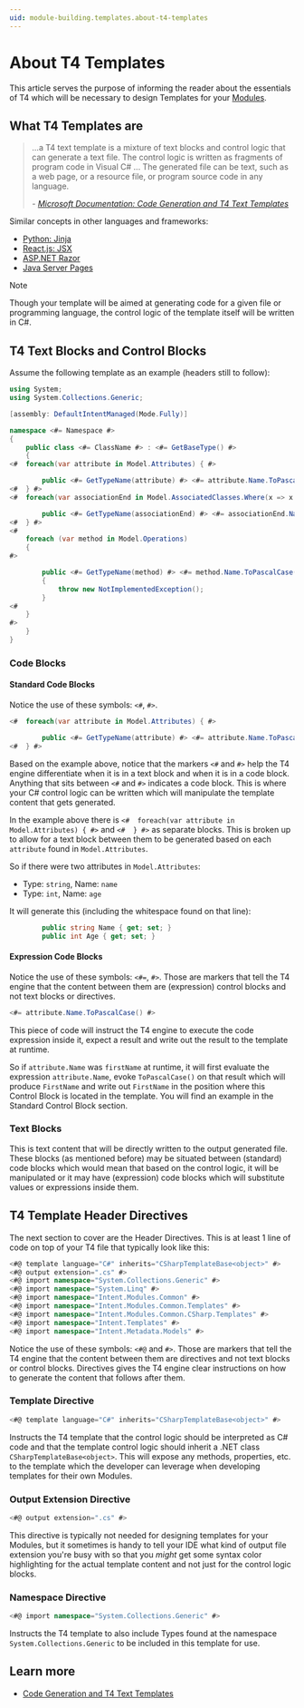 ```yaml
---
uid: module-building.templates.about-t4-templates
---
```

# About T4 Templates

This article serves the purpose of informing the reader about the essentials of T4 which will be necessary to design Templates for your [Modules](xref:application-development.extensions.about-modules).

## What T4 Templates are

> ...a T4 text template is a mixture of text blocks and control logic that can generate a text file. The control logic is written as fragments of program code in Visual C# ... The generated file can be text, such as a web page, or a resource file, or program source code in any language.
>
> *- [Microsoft Documentation: Code Generation and T4 Text Templates](https://docs.microsoft.com/en-us/visualstudio/modeling/code-generation-and-t4-text-templates?view=vs-2022)*

Similar concepts in other languages and frameworks:

* [Python: Jinja](https://jinja.palletsprojects.com/en/3.0.x/templates/)
* [React.js: JSX](https://reactjs.org/docs/introducing-jsx.html)
* [ASP.NET Razor](https://www.w3schools.com/asp/razor_syntax.asp)
* [Java Server Pages](https://www.baeldung.com/spring-template-engines#java-server-pages)

> [!NOTE]
> Though your template will be aimed at generating code for a given file or programming language, the control logic of the template itself will be written in C#.

## T4 Text Blocks and Control Blocks

Assume the following template as an example (headers still to follow):

```csharp
using System;
using System.Collections.Generic;

[assembly: DefaultIntentManaged(Mode.Fully)]

namespace <#= Namespace #>
{
    public class <#= ClassName #> : <#= GetBaseType() #>
    {
<#  foreach(var attribute in Model.Attributes) { #>

        public <#= GetTypeName(attribute) #> <#= attribute.Name.ToPascalCase() #> { get; set; }
<#  } #>
<#  foreach(var associationEnd in Model.AssociatedClasses.Where(x => x.IsNavigable)) { #>

        public <#= GetTypeName(associationEnd) #> <#= associationEnd.Name.ToPascalCase() #> { get; set; }
<#  } #>
<#
    foreach (var method in Model.Operations)
    { 
#>

        public <#= GetTypeName(method) #> <#= method.Name.ToPascalCase() #>(<#= string.Join(", ", method.Parameters.Select(s => $"{GetTypeName(s)} {s.Name.ToCamelCase()}")) #>)
        {
            throw new NotImplementedException();
        }
<#
    } 
#>
    }
}
```

### Code Blocks

#### Standard Code Blocks

Notice the use of these symbols: `<#`, `#>`.

```csharp
<#  foreach(var attribute in Model.Attributes) { #>

        public <#= GetTypeName(attribute) #> <#= attribute.Name.ToPascalCase() #> { get; set; }
<#  } #>
```

Based on the example above, notice that the markers `<#` and `#>` help the T4 engine differentiate when it is in a text block and when it is in a code block. Anything that sits between `<#` and `#>` indicates a code block. This is where your C# control logic can be written which will manipulate the template content that gets generated.

In the example above there is `<#  foreach(var attribute in Model.Attributes) { #>` and `<#  } #>` as separate blocks. This is broken up to allow for a text block between them to be generated based on each `attribute` found in `Model.Attributes`.

So if there were two attributes in `Model.Attributes`:

* Type: `string`, Name: `name`
* Type: `int`, Name: `age`

It will generate this (including the whitespace found on that line):

```csharp
        public string Name { get; set; }
        public int Age { get; set; }
```

#### Expression Code Blocks

Notice the use of these symbols: `<#=`, `#>`. Those are markers that tell the T4 engine that the content between them are (expression) control blocks and not text blocks or directives.

```csharp
<#= attribute.Name.ToPascalCase() #>
```

This piece of code will instruct the T4 engine to execute the code expression inside it, expect a result and write out the result to the template at runtime.

So if `attribute.Name` was `firstName` at runtime, it will first evaluate the expression `attribute.Name`, evoke `ToPascalCase()` on that result which will produce `FirstName` and write out `FirstName` in the position where this Control Block is located in the template. You will find an example in the Standard Control Block section.

### Text Blocks

This is text content that will be directly written to the output generated file. These blocks (as mentioned before) may be situated between (standard) code blocks which would mean that based on the control logic, it will be manipulated or it may have (expression) code blocks which will substitute values or expressions inside them.

## T4 Template Header Directives

The next section to cover are the Header Directives. This is at least 1 line of code on top of your T4 file that typically look like this:

```csharp
<#@ template language="C#" inherits="CSharpTemplateBase<object>" #>
<#@ output extension=".cs" #>
<#@ import namespace="System.Collections.Generic" #>
<#@ import namespace="System.Linq" #>
<#@ import namespace="Intent.Modules.Common" #>
<#@ import namespace="Intent.Modules.Common.Templates" #>
<#@ import namespace="Intent.Modules.Common.CSharp.Templates" #>
<#@ import namespace="Intent.Templates" #>
<#@ import namespace="Intent.Metadata.Models" #>
```

Notice the use of these symbols: `<#@` and `#>`. Those are markers that tell the T4 engine that the content between them are directives and not text blocks or control blocks. Directives gives the T4 engine clear instructions on how to generate the content that follows after them.

### Template Directive

```csharp
<#@ template language="C#" inherits="CSharpTemplateBase<object>" #>
```

Instructs the T4 template that the control logic should be interpreted as C# code and that the template control logic should inherit a .NET class `CSharpTemplateBase<object>`. This will expose any methods, properties, etc. to the template which the developer can leverage when developing templates for their own Modules.

### Output Extension Directive

```csharp
<#@ output extension=".cs" #>
```

This directive is typically not needed for designing templates for your Modules, but it sometimes is handy to tell your IDE what kind of output file extension you're busy with so that you *might* get some syntax color highlighting for the actual template content and not just for the control logic blocks.

### Namespace Directive

```csharp
<#@ import namespace="System.Collections.Generic" #>
```

Instructs the T4 template to also include Types found at the namespace `System.Collections.Generic` to be included in this template for use.

## Learn more

* [Code Generation and T4 Text Templates](https://docs.microsoft.com/en-us/visualstudio/modeling/code-generation-and-t4-text-templates?view=vs-2022)
